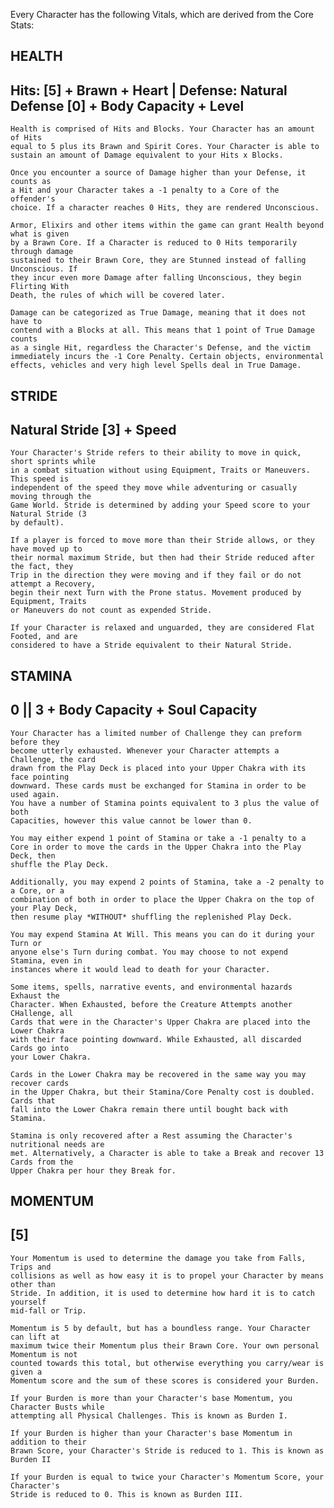 Every Character has the following Vitals, which are derived from the Core Stats:

HEALTH            
------
Hits: [5] + Brawn + Heart | Defense: Natural Defense [0] + Body Capacity + Level
-------------------------------------------------------------------------------

    Health is comprised of Hits and Blocks. Your Character has an amount of Hits
    equal to 5 plus its Brawn and Spirit Cores. Your Character is able to
    sustain an amount of Damage equivalent to your Hits x Blocks. 
    
    Once you encounter a source of Damage higher than your Defense, it counts as
    a Hit and your Character takes a -1 penalty to a Core of the offender's
    choice. If a character reaches 0 Hits, they are rendered Unconscious. 
    
    Armor, Elixirs and other items within the game can grant Health beyond what is given
    by a Brawn Core. If a Character is reduced to 0 Hits temporarily through damage
    sustained to their Brawn Core, they are Stunned instead of falling Unconscious. If
    they incur even more Damage after falling Unconscious, they begin Flirting With
    Death, the rules of which will be covered later. 
    
    Damage can be categorized as True Damage, meaning that it does not have to
    contend with a Blocks at all. This means that 1 point of True Damage counts
    as a single Hit, regardless the Character's Defense, and the victim
    immediately incurs the -1 Core Penalty. Certain objects, environmental
    effects, vehicles and very high level Spells deal in True Damage.

STRIDE 
------
Natural Stride [3] + Speed 
--------------------------

    Your Character's Stride refers to their ability to move in quick, short sprints while
    in a combat situation without using Equipment, Traits or Maneuvers. This speed is
    independent of the speed they move while adventuring or casually moving through the
    Game World. Stride is determined by adding your Speed score to your Natural Stride (3
    by default). 
    
    If a player is forced to move more than their Stride allows, or they have moved up to
    their normal maximum Stride, but then had their Stride reduced after the fact, they
    Trip in the direction they were moving and if they fail or do not attempt a Recovery,
    begin their next Turn with the Prone status. Movement produced by Equipment, Traits
    or Maneuvers do not count as expended Stride. 
    
    If your Character is relaxed and unguarded, they are considered Flat Footed, and are
    considered to have a Stride equivalent to their Natural Stride.

STAMINA 
-------
0 || 3 + Body Capacity + Soul Capacity
--------------------------------------

    Your Character has a limited number of Challenge they can preform before they
    become utterly exhausted. Whenever your Character attempts a Challenge, the card
    drawn from the Play Deck is placed into your Upper Chakra with its face pointing
    downward. These cards must be exchanged for Stamina in order to be used again.
    You have a number of Stamina points equivalent to 3 plus the value of both
    Capacities, however this value cannot be lower than 0. 
    
    You may either expend 1 point of Stamina or take a -1 penalty to a
    Core in order to move the cards in the Upper Chakra into the Play Deck, then
    shuffle the Play Deck. 
    
    Additionally, you may expend 2 points of Stamina, take a -2 penalty to a Core, or a
    combination of both in order to place the Upper Chakra on the top of your Play Deck,
    then resume play *WITHOUT* shuffling the replenished Play Deck.
    
    You may expend Stamina At Will. This means you can do it during your Turn or
    anyone else's Turn during combat. You may choose to not expend Stamina, even in
    instances where it would lead to death for your Character.
    
    Some items, spells, narrative events, and environmental hazards Exhaust the
    Character. When Exhausted, before the Creature Attempts another CHallenge, all
    Cards that were in the Character's Upper Chakra are placed into the Lower Chakra
    with their face pointing downward. While Exhausted, all discarded Cards go into
    your Lower Chakra.
    
    Cards in the Lower Chakra may be recovered in the same way you may recover cards
    in the Upper Chakra, but their Stamina/Core Penalty cost is doubled. Cards that
    fall into the Lower Chakra remain there until bought back with Stamina.
    
    Stamina is only recovered after a Rest assuming the Character's nutritional needs are
    met. Alternatively, a Character is able to take a Break and recover 13 Cards from the
    Upper Chakra per hour they Break for.

MOMENTUM
--------
[5]
---

    Your Momentum is used to determine the damage you take from Falls, Trips and
    collisions as well as how easy it is to propel your Character by means other than
    Stride. In addition, it is used to determine how hard it is to catch yourself
    mid-fall or Trip. 
    
    Momentum is 5 by default, but has a boundless range. Your Character can lift at
    maximum twice their Momentum plus their Brawn Core. Your own personal Momentum is not
    counted towards this total, but otherwise everything you carry/wear is given a
    Momentum score and the sum of these scores is considered your Burden. 
    
    If your Burden is more than your Character's base Momentum, you Character Busts while
    attempting all Physical Challenges. This is known as Burden I.
    
    If your Burden is higher than your Character's base Momentum in addition to their
    Brawn Score, your Character's Stride is reduced to 1. This is known as
    Burden II 
    
    If your Burden is equal to twice your Character's Momentum Score, your Character's
    Stride is reduced to 0. This is known as Burden III.

